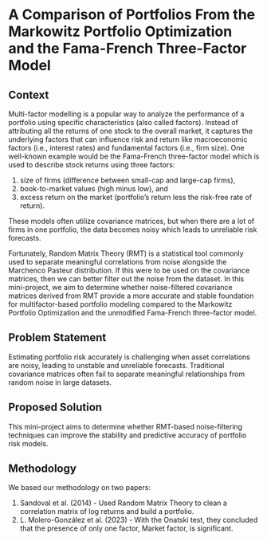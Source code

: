 # A Comparison of Portfolios From the Markowitz Portfolio Optimization and the Fama-French Three-Factor Model

## Context
Multi-factor modelling is a popular way to analyze the performance of a portfolio using specific characteristics (also called factors). 
Instead of attributing all the returns of one stock to the overall market, it captures the underlying factors that can influence risk and return like macroeconomic factors (i.e., interest rates) and fundamental factors (i.e., firm size).
One well-known example would be the Fama-French three-factor model which  is used to describe stock returns using three factors: 
1. size of firms (difference between small-cap and large-cap firms), 
2. book-to-market values (high minus low), and 
3. excess return on the market (portfolio’s return less the risk-free rate of return). 

These models often utilize covariance matrices, but when there are a lot of firms in one portfolio, the data becomes noisy which leads to unreliable risk forecasts.

Fortunately, Random Matrix Theory (RMT) is a statistical tool commonly used to separate meaningful correlations from noise alongside the Marchenco Pasteur distribution. 
If this were to be used on the covariance matrices, then we can better filter out the noise from the dataset. 
In this mini-project, we aim to determine whether noise-filtered covariance matrices derived from RMT provide a more accurate and stable foundation for multifactor-based portfolio modeling compared to the Markowitz Portfolio Optimization and the unmodified Fama-French three-factor model.

## Problem Statement
Estimating portfolio risk accurately is challenging when asset correlations are noisy, leading to unstable and unreliable forecasts. Traditional covariance matrices often fail to separate meaningful relationships from random noise in large datasets.

## Proposed Solution
This mini-project aims to determine whether RMT-based noise-filtering techniques can improve the stability and predictive accuracy of portfolio risk models.

## Methodology
We based our methodology on two papers:
1. Sandoval et al. (2014)
         - Used Random Matrix Theory to clean a correlation matrix of log returns and build a portfolio.
2. L. Molero-González et al. (2023)
         - With the Onatski test, they concluded that the presence of only one factor, Market factor,  is significant.


